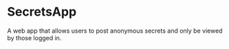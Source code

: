 # SecretsApp
A web app that allows users to post anonymous secrets and only be viewed by those logged in.
